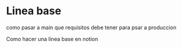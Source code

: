 # Linea base

como pasar a main que requisitos debe tener para psar a produccion

Como hacer una linea base en notion